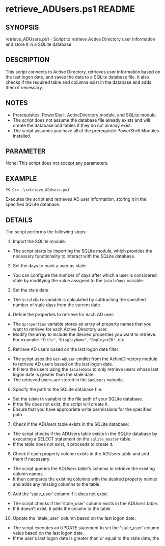 # retrieve_ADUsers.ps1 README

## SYNOPSIS
retrieve_ADUsers.ps1 - Script to retrieve Active Directory user information and store it in a SQLite database.

## DESCRIPTION
This script connects to Active Directory, retrieves user information based on the last logon date, and saves the data to a SQLite database file. It also checks if the required table and columns exist in the database and adds them if necessary.

## NOTES
- Prerequisites: PowerShell, ActiveDirectory module, and SQLite module.
- The script does not assume the database file already exists and will create the database and tables if they do not already exist.
- The script assumes you have all of the prerequisite PowerShell Modules installed.

## PARAMETER
None: This script does not accept any parameters.

## EXAMPLE
```
PS C:> .\retrieve_ADUsers.ps1
```
Executes the script and retrieves AD user information, storing it in the specified SQLite database.

## DETAILS
The script performs the following steps:

1. Import the SQLite module:
- The script starts by importing the SQLite module, which provides the necessary functionality to interact with the SQLite database.

2. Set the days to mark a user as stale:
- You can configure the number of days after which a user is considered stale by modifying the value assigned to the `$staleDays` variable.

3. Set the stale date:
- The `$staleDate` variable is calculated by subtracting the specified number of stale days from the current date.

4. Define the properties to retrieve for each AD user:
- The `$properties` variable stores an array of property names that you want to retrieve for each Active Directory user.
- Modify the array to include the desired properties you want to retrieve. For example: `"Title"`, `"DisplayName"`, `"EmployeeID"`, etc.

5. Retrieve AD users based on the last logon date filter:
- The script uses the `Get-ADUser` cmdlet from the ActiveDirectory module to retrieve AD users based on the last logon date.
- It filters the users using the `$staleDate` to only retrieve users whose last logon date is greater than the stale date.
- The retrieved users are stored in the `$adUsers` variable.

6. Specify the path to the SQLite database file:
- Set the `$dbPath` variable to the file path of your SQLite database.
- If the file does not exist, the script will create it.
- Ensure that you have appropriate write permissions for the specified path.

7. Check if the ADUsers table exists in the SQLite database:
- The script checks if the ADUsers table exists in the SQLite database by executing a SELECT statement on the `sqlite_master` table.
- If the table does not exist, it proceeds to create it.

8. Check if each property column exists in the ADUsers table and add them if necessary:
- The script queries the ADUsers table's schema to retrieve the existing column names.
- It then compares the existing columns with the desired property names and adds any missing columns to the table.

9. Add the 'stale_user' column if it does not exist:
- The script checks if the 'stale_user' column exists in the ADUsers table.
- If it doesn't exist, it adds the column to the table.

10. Update the 'stale_user' column based on the last logon date:
- The script executes an UPDATE statement to set the 'stale_user' column value based on the last logon date.
- If the user's last logon date is greater than or equal to the stale date, the
